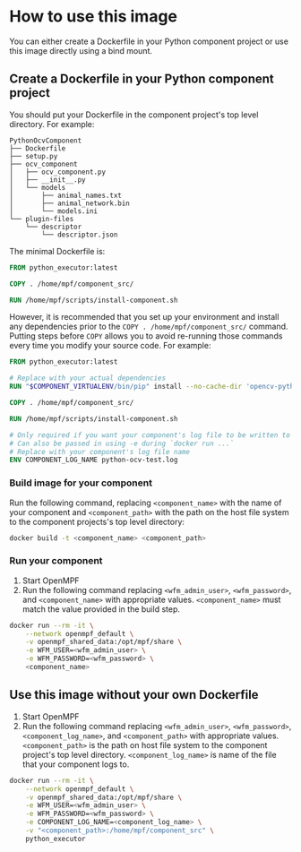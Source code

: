 How to use this image
===========================

You can either create a Dockerfile in your Python component project or use this image directly using a bind mount.


Create a Dockerfile in your Python component project
----------------------------
You should put your Dockerfile in the component project's top level directory. For example:
```
PythonOcvComponent
├── Dockerfile
├── setup.py
├── ocv_component
│   ├── ocv_component.py
│   ├── __init__.py
│   └── models
│       ├── animal_names.txt
│       ├── animal_network.bin
│       └── models.ini
└── plugin-files
    └── descriptor
        └── descriptor.json
```


The minimal Dockerfile is:
```dockerfile
FROM python_executor:latest

COPY . /home/mpf/component_src/

RUN /home/mpf/scripts/install-component.sh
```

However, it is recommended that you set up your environment and install any dependencies prior to the 
`COPY . /home/mpf/component_src/` command. Putting steps before `COPY` allows you to avoid re-running those commands
every time you modify your source code. For example:
```dockerfile
FROM python_executor:latest

# Replace with your actual dependencies
RUN "$COMPONENT_VIRTUALENV/bin/pip" install --no-cache-dir 'opencv-python>=3.3' 'tensorflow'

COPY . /home/mpf/component_src/

RUN /home/mpf/scripts/install-component.sh

# Only required if you want your component's log file to be written to stdout. 
# Can also be passed in using -e during `docker run ...`
# Replace with your component's log file name
ENV COMPONENT_LOG_NAME python-ocv-test.log
```


### Build image for your component
Run the following command, replacing `<component_name>` with the name of your component and `<component_path>` with the
path on the host file system to the component projects's top level directory:
```bash
docker build -t <component_name> <component_path>
```


### Run your component
1. Start OpenMPF
2. Run the following command replacing `<wfm_admin_user>`, `<wfm_password>`, and `<component_name>` 
   with appropriate values. `<component_name>` must match the value provided in the build step.
```bash
docker run --rm -it \
    --network openmpf_default \
    -v openmpf_shared_data:/opt/mpf/share \
    -e WFM_USER=<wfm_admin_user> \
    -e WFM_PASSWORD=<wfm_password> \
    <component_name>
```


Use this image without your own Dockerfile
---------------------------
1. Start OpenMPF 
2. Run the following command replacing `<wfm_admin_user>`, `<wfm_password>`, `<component_log_name>`, and 
   `<component_path>` with appropriate values. `<component_path>` is the path on host file system to the component 
   project's top level directory. `<component_log_name>` is name of the file that your component logs to.
```bash
docker run --rm -it \
    --network openmpf_default \
    -v openmpf_shared_data:/opt/mpf/share \
    -e WFM_USER=<wfm_admin_user> \
    -e WFM_PASSWORD=<wfm_password> \
    -e COMPONENT_LOG_NAME=<component_log_name> \
    -v "<component_path>:/home/mpf/component_src" \
    python_executor
```


